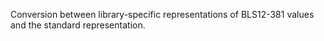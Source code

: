 Conversion between library-specific representations of BLS12-381 values and the standard representation.
